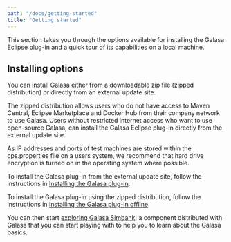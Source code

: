 ```yaml
---
path: "/docs/getting-started"
title: "Getting started"
---
```

This section takes you through the options available for installing the Galasa Eclipse plug-in and a quick tour of its capabilities on a local machine.

## Installing options
You can install Galasa either from a downloadable zip file (zipped distribution) or directly from an external update site. 

The zipped distribution allows users who do not have access to Maven Central, Eclipse Marketplace and Docker Hub from their company network to use Galasa. Users without restricted internet access who want to use open-source Galasa, can install the Galasa Eclipse plug-in directly from the external update site.

As IP addresses and ports of test machines are stored within the cps.properties file on a users system, we recommend that hard drive encryption is turned on in the operating system where possible.

To install the Galasa plug-in from the external update site, follow the instructions in [Installing the Galasa plug-in](/docs/getting-started/installing-online). 

To install the Galasa plug-in using the zipped distribution, follow the instructions in [Installing the Galasa plug-in offline](/docs/getting-started/installing-offline). 



You can then start [exploring Galasa Simbank](/docs/getting-started/simbank); a component distributed with Galasa that you can start playing with to help you to learn about the Galasa basics. 

